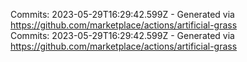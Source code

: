 Commits: 2023-05-29T16:29:42.599Z - Generated via https://github.com/marketplace/actions/artificial-grass
<br>
Commits: 2023-05-29T16:29:42.599Z - Generated via https://github.com/marketplace/actions/artificial-grass
<br>
